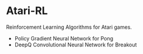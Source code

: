 # Atari-RL
Reinforcement Learning Algorithms for Atari games.

- Policy Gradient Neural Network for Pong 
- DeepQ Convolutional Neural Network for Breakout

